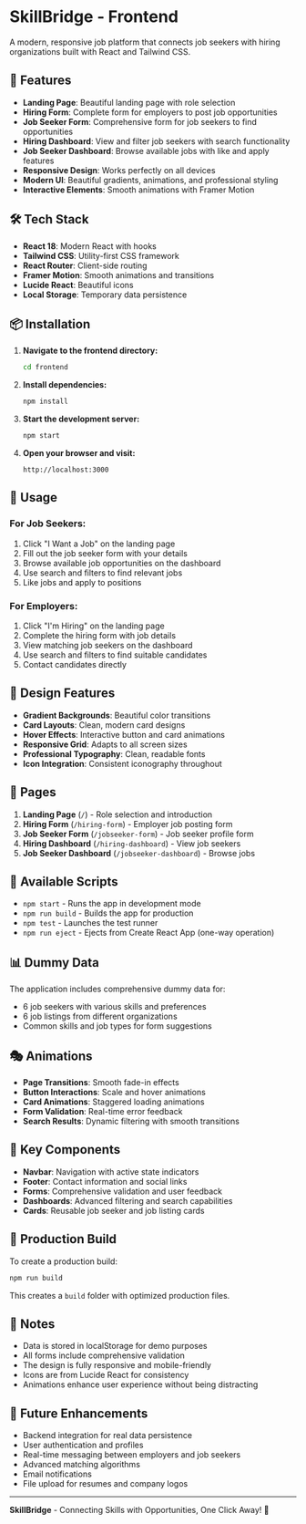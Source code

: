 # SkillBridge - Frontend

A modern, responsive job platform that connects job seekers with hiring organizations built with React and Tailwind CSS.

## 🚀 Features

- **Landing Page**: Beautiful landing page with role selection
- **Hiring Form**: Complete form for employers to post job opportunities
- **Job Seeker Form**: Comprehensive form for job seekers to find opportunities
- **Hiring Dashboard**: View and filter job seekers with search functionality
- **Job Seeker Dashboard**: Browse available jobs with like and apply features
- **Responsive Design**: Works perfectly on all devices
- **Modern UI**: Beautiful gradients, animations, and professional styling
- **Interactive Elements**: Smooth animations with Framer Motion

## 🛠️ Tech Stack

- **React 18**: Modern React with hooks
- **Tailwind CSS**: Utility-first CSS framework
- **React Router**: Client-side routing
- **Framer Motion**: Smooth animations and transitions
- **Lucide React**: Beautiful icons
- **Local Storage**: Temporary data persistence

## 📦 Installation

1. **Navigate to the frontend directory:**
   ```bash
   cd frontend
   ```

2. **Install dependencies:**
   ```bash
   npm install
   ```

3. **Start the development server:**
   ```bash
   npm start
   ```

4. **Open your browser and visit:**
   ```
   http://localhost:3000
   ```

## 🎯 Usage

### For Job Seekers:
1. Click "I Want a Job" on the landing page
2. Fill out the job seeker form with your details
3. Browse available job opportunities on the dashboard
4. Use search and filters to find relevant jobs
5. Like jobs and apply to positions

### For Employers:
1. Click "I'm Hiring" on the landing page
2. Complete the hiring form with job details
3. View matching job seekers on the dashboard
4. Use search and filters to find suitable candidates
5. Contact candidates directly

## 🎨 Design Features

- **Gradient Backgrounds**: Beautiful color transitions
- **Card Layouts**: Clean, modern card designs
- **Hover Effects**: Interactive button and card animations
- **Responsive Grid**: Adapts to all screen sizes
- **Professional Typography**: Clean, readable fonts
- **Icon Integration**: Consistent iconography throughout

## 📱 Pages

1. **Landing Page** (`/`) - Role selection and introduction
2. **Hiring Form** (`/hiring-form`) - Employer job posting form
3. **Job Seeker Form** (`/jobseeker-form`) - Job seeker profile form
4. **Hiring Dashboard** (`/hiring-dashboard`) - View job seekers
5. **Job Seeker Dashboard** (`/jobseeker-dashboard`) - Browse jobs

## 🔧 Available Scripts

- `npm start` - Runs the app in development mode
- `npm run build` - Builds the app for production
- `npm test` - Launches the test runner
- `npm run eject` - Ejects from Create React App (one-way operation)

## 📊 Dummy Data

The application includes comprehensive dummy data for:
- 6 job seekers with various skills and preferences
- 6 job listings from different organizations
- Common skills and job types for form suggestions

## 🎭 Animations

- **Page Transitions**: Smooth fade-in effects
- **Button Interactions**: Scale and hover animations
- **Card Animations**: Staggered loading animations
- **Form Validation**: Real-time error feedback
- **Search Results**: Dynamic filtering with smooth transitions

## 🌟 Key Components

- **Navbar**: Navigation with active state indicators
- **Footer**: Contact information and social links
- **Forms**: Comprehensive validation and user feedback
- **Dashboards**: Advanced filtering and search capabilities
- **Cards**: Reusable job seeker and job listing cards

## 🚀 Production Build

To create a production build:

```bash
npm run build
```

This creates a `build` folder with optimized production files.

## 📝 Notes

- Data is stored in localStorage for demo purposes
- All forms include comprehensive validation
- The design is fully responsive and mobile-friendly
- Icons are from Lucide React for consistency
- Animations enhance user experience without being distracting

## 🎯 Future Enhancements

- Backend integration for real data persistence
- User authentication and profiles
- Real-time messaging between employers and job seekers
- Advanced matching algorithms
- Email notifications
- File upload for resumes and company logos

---

**SkillBridge** - Connecting Skills with Opportunities, One Click Away! 🚀